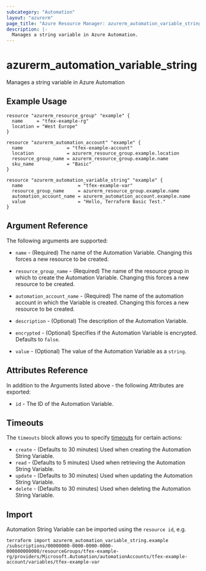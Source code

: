 ```yaml
---
subcategory: "Automation"
layout: "azurerm"
page_title: "Azure Resource Manager: azurerm_automation_variable_string"
description: |-
  Manages a string variable in Azure Automation.
---
```


# azurerm_automation_variable_string

Manages a string variable in Azure Automation

## Example Usage

```hcl
resource "azurerm_resource_group" "example" {
  name     = "tfex-example-rg"
  location = "West Europe"
}

resource "azurerm_automation_account" "example" {
  name                = "tfex-example-account"
  location            = azurerm_resource_group.example.location
  resource_group_name = azurerm_resource_group.example.name
  sku_name            = "Basic"
}

resource "azurerm_automation_variable_string" "example" {
  name                    = "tfex-example-var"
  resource_group_name     = azurerm_resource_group.example.name
  automation_account_name = azurerm_automation_account.example.name
  value                   = "Hello, Terraform Basic Test."
}
```

## Argument Reference

The following arguments are supported:

* `name` - (Required) The name of the Automation Variable. Changing this forces a new resource to be created.

* `resource_group_name` - (Required) The name of the resource group in which to create the Automation Variable. Changing this forces a new resource to be created.

* `automation_account_name` - (Required) The name of the automation account in which the Variable is created. Changing this forces a new resource to be created.

* `description` - (Optional) The description of the Automation Variable.

* `encrypted` - (Optional) Specifies if the Automation Variable is encrypted. Defaults to `false`.

* `value` - (Optional) The value of the Automation Variable as a `string`.

## Attributes Reference

In addition to the Arguments listed above - the following Attributes are exported:

* `id` - The ID of the Automation Variable.

## Timeouts

The `timeouts` block allows you to specify [timeouts](https://www.terraform.io/language/resources/syntax#operation-timeouts) for certain actions:

* `create` - (Defaults to 30 minutes) Used when creating the Automation String Variable.
* `read` - (Defaults to 5 minutes) Used when retrieving the Automation String Variable.
* `update` - (Defaults to 30 minutes) Used when updating the Automation String Variable.
* `delete` - (Defaults to 30 minutes) Used when deleting the Automation String Variable.

## Import

Automation String Variable can be imported using the `resource id`, e.g.

```shell
terraform import azurerm_automation_variable_string.example /subscriptions/00000000-0000-0000-0000-000000000000/resourceGroups/tfex-example-rg/providers/Microsoft.Automation/automationAccounts/tfex-example-account/variables/tfex-example-var
```
